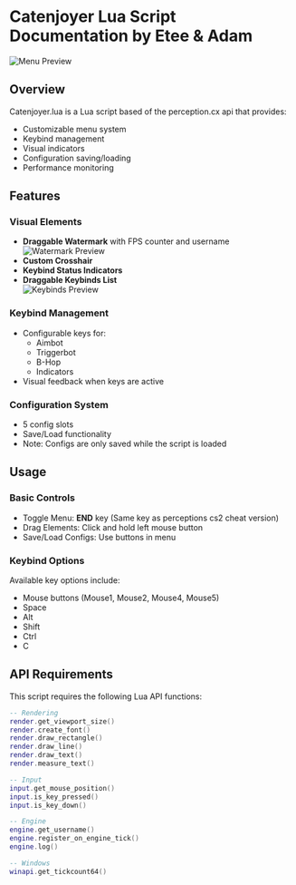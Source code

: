 # Catenjoyer Lua Script Documentation by Etee & Adam

![Menu Preview](https://media.discordapp.net/attachments/1264567204645437482/1355639956118175834/image.png?ex=67e9a998&is=67e85818&hm=1a58aa76e23a66a6011aa7827b27ec6af88447a0b6fad2cc96c1bf928ecf3b1e&=&format=webp&quality=lossless&width=629&height=1109)

## Overview
Catenjoyer.lua is a Lua script based of the perception.cx api that provides:
- Customizable menu system
- Keybind management
- Visual indicators
- Configuration saving/loading
- Performance monitoring



## Features

### Visual Elements
- **Draggable Watermark** with FPS counter and username  
  ![Watermark Preview](https://media.discordapp.net/attachments/1264567204645437482/1355640034472099900/image.png?ex=67e9a9aa&is=67e8582a&hm=91f2c677bd6a87a8e7fd995cdfe5a8aaa3d9f854cde6aeb64d97a1313930f5aa&=&format=webp&quality=lossless&width=407&height=57)
- **Custom Crosshair**
- **Keybind Status Indicators**
- **Draggable Keybinds List**  
  ![Keybinds Preview](https://media.discordapp.net/attachments/1264567204645437482/1355640001756528761/image.png?ex=67e9a9a2&is=67e85822&hm=6908b92b540ba71014e5b5126b16cd66c6a58e1d34a2aef482992ab02c965c86&=&format=webp&quality=lossless&width=266&height=150)

### Keybind Management
- Configurable keys for:
    - Aimbot
    - Triggerbot
    - B-Hop
    - Indicators
- Visual feedback when keys are active

### Configuration System
- 5 config slots
- Save/Load functionality
- Note: Configs are only saved while the script is loaded

## Usage

### Basic Controls
- Toggle Menu: **END** key (Same key as perceptions cs2 cheat version)
- Drag Elements: Click and hold left mouse button
- Save/Load Configs: Use buttons in menu

### Keybind Options
Available key options include:
- Mouse buttons (Mouse1, Mouse2, Mouse4, Mouse5)
- Space
- Alt
- Shift
- Ctrl
- C

## API Requirements
This script requires the following Lua API functions:

```lua
-- Rendering
render.get_viewport_size()
render.create_font()
render.draw_rectangle()
render.draw_line()
render.draw_text()
render.measure_text()

-- Input
input.get_mouse_position()
input.is_key_pressed()
input.is_key_down()

-- Engine
engine.get_username()
engine.register_on_engine_tick()
engine.log()

-- Windows
winapi.get_tickcount64()